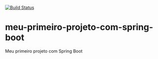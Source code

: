 [![Build Status](https://app.travis-ci.com/eduardoAmroginski/meu-primeiro-projeto-com-spring-boot.svg?branch=main)](https://app.travis-ci.com/eduardoAmroginski/meu-primeiro-projeto-com-spring-boot)

# meu-primeiro-projeto-com-spring-boot
Meu primeiro projeto com Spring Boot
